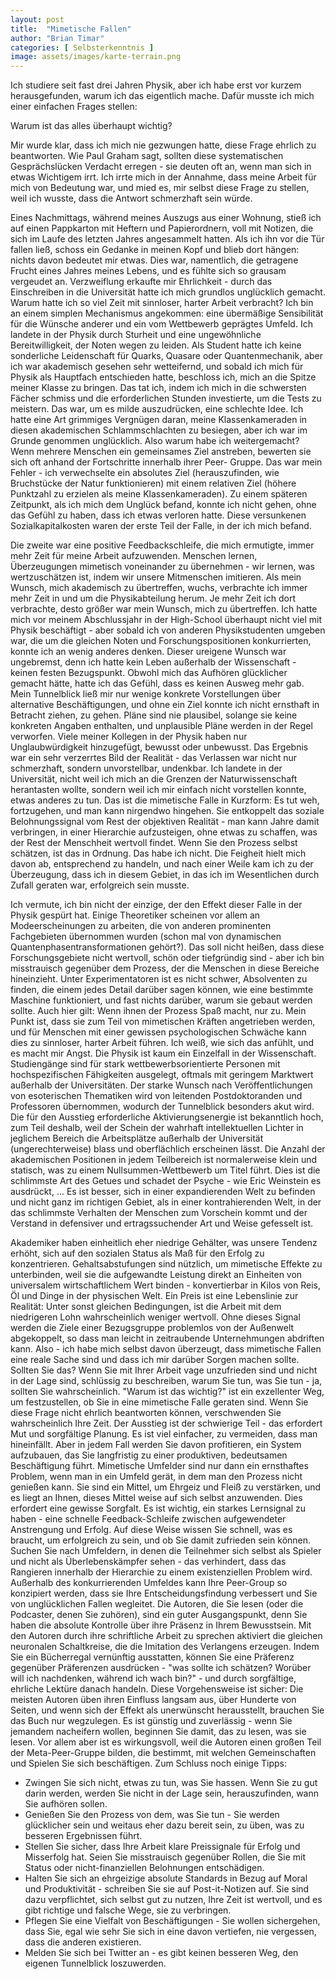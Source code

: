 ```yaml
---
layout: post
title:  "Mimetische Fallen"
author: "Brian Timar"
categories: [ Selbsterkenntnis ]
image: assets/images/karte-terrain.png
--- 
```


Ich studiere seit fast drei Jahren Physik, aber ich habe erst vor kurzem herausgefunden, warum ich das eigentlich mache. Dafür musste ich mich einer einfachen Frages stellen:

Warum ist das alles überhaupt wichtig?

Mir wurde klar, dass ich mich nie gezwungen hatte, diese Frage ehrlich zu beantworten. Wie Paul Graham sagt, sollten diese systematischen Gesprächslücken Verdacht erregen - sie deuten oft an, wenn man sich in etwas Wichtigem irrt. Ich irrte mich in der Annahme, dass meine Arbeit für mich von Bedeutung war, und mied es, mir selbst diese Frage zu stellen, weil ich wusste, dass die Antwort schmerzhaft sein würde.

Eines Nachmittags, während meines Auszugs aus einer Wohnung, stieß ich auf einen Pappkarton mit Heftern und Papierordnern, voll mit Notizen, die sich im Laufe des letzten Jahres angesammelt hatten. Als ich ihn vor die Tür fallen ließ, schoss ein Gedanke in meinen Kopf und blieb dort hängen: nichts davon bedeutet mir etwas. Dies war, namentlich, die getragene Frucht eines Jahres meines Lebens, und es fühlte sich so grausam vergeudet an. Verzweiflung erkaufte mir Ehrlichkeit - durch das Einschreiben in die Universität hatte ich mich grundlos unglücklich gemacht. Warum hatte ich so viel Zeit mit sinnloser, harter Arbeit verbracht? Ich bin an einem simplen Mechanismus angekommen: eine übermäßige Sensibilität für die Wünsche anderer und ein vom Wettbewerb geprägtes Umfeld.
Ich landete in der Physik durch Sturheit und eine ungewöhnliche Bereitwilligkeit, der Noten wegen zu leiden. Als Student hatte ich keine sonderliche Leidenschaft für Quarks, Quasare oder Quantenmechanik, aber ich war akademisch gesehen sehr wetteifernd, und sobald ich mich für Physik als Hauptfach entschieden hatte, beschloss ich, mich an die Spitze meiner Klasse zu bringen. Das tat ich, indem ich mich in die schwersten Fächer schmiss und die erforderlichen Stunden investierte, um die Tests zu meistern. Das war, um es milde auszudrücken, eine schlechte Idee. Ich hatte eine Art grimmiges Vergnügen daran, meine Klassenkameraden in diesen akademischen Schlammschlachten zu besiegen, aber ich war im Grunde genommen unglücklich. Also warum habe ich weitergemacht?
Wenn mehrere Menschen ein gemeinsames Ziel anstreben, bewerten sie sich oft anhand der Fortschritte innerhalb ihrer Peer- Gruppe. Das war mein Fehler - ich verwechselte ein absolutes Ziel (herauszufinden, wie Bruchstücke der Natur funktionieren) mit einem relativen Ziel (höhere Punktzahl zu erzielen als meine Klassenkameraden). Zu einem späteren Zeitpunkt, als ich mich dem Unglück befand, konnte ich nicht gehen, ohne das Gefühl zu haben, dass ich etwas verloren hatte. Diese versunkenen Sozialkapitalkosten waren der erste Teil der Falle, in der ich mich befand.

Die zweite war eine positive Feedbackschleife, die mich ermutigte, immer mehr Zeit für meine Arbeit aufzuwenden. Menschen lernen, Überzeugungen mimetisch voneinander zu übernehmen - wir lernen, was wertzuschätzen ist, indem wir unsere Mitmenschen imitieren. Als mein Wunsch, mich akademisch zu übertreffen, wuchs, verbrachte ich immer mehr Zeit in und um die Physikabteilung herum. Je mehr Zeit ich dort verbrachte, desto größer war mein Wunsch, mich zu übertreffen. Ich hatte mich vor meinem Abschlussjahr in der High-School überhaupt nicht viel mit Physik beschäftigt - aber sobald ich von anderen Physikstudenten umgeben war, die um die gleichen Noten und Forschungspositionen konkurrierten, konnte ich an wenig anderes denken. Dieser ureigene Wunsch war ungebremst, denn ich hatte kein Leben außerhalb der Wissenschaft - keinen festen Bezugspunkt. Obwohl mich das Aufhören glücklicher gemacht hätte, hatte ich das Gefühl, dass es keinen Ausweg mehr gab. Mein Tunnelblick ließ mir nur wenige konkrete Vorstellungen über alternative Beschäftigungen, und ohne ein Ziel konnte ich nicht ernsthaft in Betracht ziehen, zu gehen. Pläne sind nie plausibel, solange sie keine konkreten Angaben enthalten, und unplausible Pläne werden in der Regel verworfen. Viele meiner Kollegen in der Physik haben nur Unglaubwürdigkeit hinzugefügt, bewusst oder unbewusst. Das Ergebnis war ein sehr verzerrtes Bild der Realität - das Verlassen war nicht nur schmerzhaft, sondern unvorstellbar, undenkbar. Ich landete in der Universität, nicht weil ich mich an die Grenzen der Naturwissenschaft herantasten wollte, sondern weil ich mir einfach nicht vorstellen konnte, etwas anderes zu tun.
Das ist die mimetische Falle in Kurzform: Es tut weh, fortzugehen, und man kann nirgendwo hingehen. Sie entkoppelt das soziale Belohnungssignal vom Rest der objektiven Realität - man kann Jahre damit verbringen, in einer Hierarchie aufzusteigen, ohne etwas zu schaffen, was der Rest der Menschheit wertvoll findet. Wenn Sie den Prozess selbst schätzen, ist das in Ordnung. Das habe ich nicht. Die Feigheit hielt mich davon ab, entsprechend zu handeln, und nach einer Weile kam ich zu der Überzeugung, dass ich in diesem Gebiet, in das ich im Wesentlichen durch Zufall geraten war, erfolgreich sein musste.

Ich vermute, ich bin nicht der einzige, der den Effekt dieser Falle in der Physik gespürt hat. Einige Theoretiker scheinen vor allem an Modeerscheinungen zu arbeiten, die von anderen prominenten Fachgebieten übernommen wurden (schon mal von dynamischen Quantenphasentransformationen gehört?). Das soll nicht heißen, dass diese Forschungsgebiete nicht wertvoll, schön oder tiefgründig sind - aber ich bin misstrauisch gegenüber dem Prozess, der die Menschen in diese Bereiche hineinzieht. Unter Experimentatoren ist es nicht schwer, Absolventen zu finden, die einem jedes Detail darüber sagen können, wie eine bestimmte Maschine funktioniert, und fast nichts darüber, warum sie gebaut werden sollte. Auch hier gilt: Wenn ihnen der Prozess Spaß macht, nur zu. Mein Punkt ist, dass sie zum Teil von mimetischen Kräften angetrieben werden, und für Menschen mit einer gewissen psychologischen Schwäche kann dies zu sinnloser, harter Arbeit führen. Ich weiß, wie sich das anfühlt, und es macht mir Angst.
Die Physik ist kaum ein Einzelfall in der Wissenschaft. Studiengänge sind für stark wettbewerbsorientierte Personen mit hochspezifischen Fähigkeiten ausgelegt, oftmals mit geringem Marktwert außerhalb der Universitäten. Der starke Wunsch nach Veröffentlichungen von esoterischen Thematiken wird von leitenden Postdoktoranden und Professoren übernommen, wodurch der Tunnelblick besonders akut wird. Die für den Ausstieg erforderliche Aktivierungsenergie ist bekanntlich hoch, zum Teil deshalb, weil der Schein der wahrhaft intellektuellen Lichter in jeglichem Bereich die Arbeitsplätze außerhalb der Universität (ungerechterweise) blass und oberflächlich erscheinen lässt. Die Anzahl der akademischen Positionen in jedem Teilbereich ist normalerweise klein und statisch, was zu einem Nullsummen-Wettbewerb um Titel führt. Dies ist die schlimmste Art des Getues und schadet der Psyche - wie Eric Weinstein es ausdrückt,
... Es ist besser, sich in einer expandierenden Welt zu befinden und nicht ganz im richtigen Gebiet, als in einer kontrahierenden Welt, in der das schlimmste Verhalten der Menschen zum Vorschein kommt und der Verstand in defensiver und ertragssuchender Art und Weise gefesselt ist. 

Akademiker haben einheitlich eher niedrige Gehälter, was unsere Tendenz erhöht, sich auf den sozialen Status als Maß für den Erfolg zu konzentrieren. Gehaltsabstufungen sind nützlich, um mimetische Effekte zu unterbinden, weil sie die aufgewandte Leistung direkt an Einheiten von universalem wirtschaftlichem Wert binden - konvertierbar in Kilos von Reis, Öl und Dinge in der physischen Welt. Ein Preis ist eine Lebenslinie zur Realität: Unter sonst gleichen Bedingungen, ist die Arbeit mit dem niedrigeren Lohn wahrscheinlich weniger wertvoll. Ohne dieses Signal werden die Ziele einer Bezugsgruppe problemlos von der Außenwelt abgekoppelt, so dass man leicht in zeitraubende Unternehmungen abdriften kann.
Also - ich habe mich selbst davon überzeugt, dass mimetische Fallen eine reale Sache sind und dass ich mir darüber Sorgen machen sollte. Sollten Sie das? Wenn Sie mit Ihrer Arbeit vage unzufrieden sind und nicht in der Lage sind, schlüssig zu beschreiben, warum Sie tun, was Sie tun - ja, sollten Sie wahrscheinlich. "Warum ist das wichtig?" ist ein exzellenter Weg, um festzustellen, ob Sie in eine mimetische Falle geraten sind. Wenn Sie diese Frage nicht ehrlich beantworten können, verschwenden Sie wahrscheinlich Ihre Zeit. Der Ausstieg ist der schwierige Teil - das erfordert Mut und sorgfältige Planung. Es ist viel einfacher, zu vermeiden, dass man hineinfällt. Aber in jedem Fall werden Sie davon profitieren, ein System aufzubauen, das Sie langfristig zu einer produktiven, bedeutsamen Beschäftigung führt.
Mimetische Umfelder sind nur dann ein ernsthaftes Problem, wenn man in ein Umfeld gerät, in dem man den Prozess nicht genießen kann. Sie sind ein Mittel, um Ehrgeiz und Fleiß zu verstärken, und es liegt an Ihnen, dieses Mittel weise auf sich selbst anzuwenden. Dies erfordert eine gewisse Sorgfalt. Es ist wichtig, ein starkes Lernsignal zu haben - eine schnelle Feedback-Schleife zwischen aufgewendeter Anstrengung und Erfolg. Auf diese Weise wissen Sie schnell, was es braucht, um erfolgreich zu sein, und ob Sie damit zufrieden sein können. Suchen Sie nach Umfeldern, in denen die Teilnehmer sich selbst als Spieler und nicht als Überlebenskämpfer sehen - das verhindert, dass das Rangieren innerhalb der Hierarchie zu einem existenziellen Problem wird.
Außerhalb des konkurrierenden Umfeldes kann Ihre Peer-Group so konzipiert werden, dass sie Ihre Entscheidungsfindung verbessert und Sie von unglücklichen Fallen wegleitet. Die Autoren, die Sie lesen (oder die Podcaster, denen Sie zuhören), sind ein guter Ausgangspunkt, denn Sie haben die absolute Kontrolle über ihre Präsenz in Ihrem Bewusstsein. Mit den Autoren durch ihre schriftliche Arbeit zu sprechen aktiviert die gleichen neuronalen Schaltkreise, die die Imitation des Verlangens erzeugen. Indem Sie ein Bücherregal vernünftig ausstatten, können Sie eine Präferenz gegenüber Präferenzen ausdrücken - "was sollte ich schätzen? Worüber will ich nachdenken, während ich wach bin?" - und durch sorgfältige, ehrliche Lektüre danach handeln. Diese Vorgehensweise ist sicher: Die meisten Autoren üben ihren Einfluss langsam aus, über Hunderte von Seiten, und wenn sich der Effekt als unerwünscht herausstellt, brauchen Sie das Buch nur wegzulegen. Es ist günstig und zuverlässig - wenn Sie jemandem nacheifern wollen, beginnen Sie damit, das zu lesen, was sie lesen. Vor allem aber ist es wirkungsvoll, weil die Autoren einen großen Teil der Meta-Peer-Gruppe bilden, die bestimmt, mit welchen Gemeinschaften und Spielen Sie sich beschäftigen.
Zum Schluss noch einige Tipps:

- Zwingen Sie sich nicht, etwas zu tun, was Sie hassen. Wenn Sie zu gut darin werden, werden Sie nicht in der Lage sein, herauszufinden, wann Sie aufhören sollen.
- Genießen Sie den Prozess von dem, was Sie tun - Sie werden glücklicher sein und weitaus eher dazu bereit sein, zu üben, was zu besseren Ergebnissen führt.
- Stellen Sie sicher, dass Ihre Arbeit klare Preissignale für Erfolg und Misserfolg hat. Seien Sie misstrauisch gegenüber Rollen, die Sie mit Status oder nicht-finanziellen Belohnungen entschädigen.
- Halten Sie sich an ehrgeizige absolute Standards in Bezug auf Moral und Produktivität - schreiben Sie sie auf Post-it-Notizen auf. Sie sind dazu verpflichtet, sich selbst gut zu nutzen, Ihre Zeit ist wertvoll, und es gibt richtige und falsche Wege, sie zu verbringen.
- Pflegen Sie eine Vielfalt von Beschäftigungen - Sie wollen sichergehen, dass Sie, egal wie sehr Sie sich in eine davon vertiefen, nie vergessen, dass die anderen existieren.
- Melden Sie sich bei Twitter an - es gibt keinen besseren Weg, den eigenen Tunnelblick loszuwerden. 
